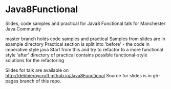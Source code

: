 # Java8Functional
Slides, code samples and practical for Java8 Functional talk for Manchester Java Community

master branch holds code samples and practical
Samples from slides are in example directory
Practical section is split into 'before' - the code in imperative style java
Start from this and try to refactor to a more functional style
'after' directory of practical contains possible functional-style solutions for the refactoring

Slides for talk are available on http://debbieroycroft.github.io/Java8Functional 
Source for slides is in gh-pages branch of this repo.